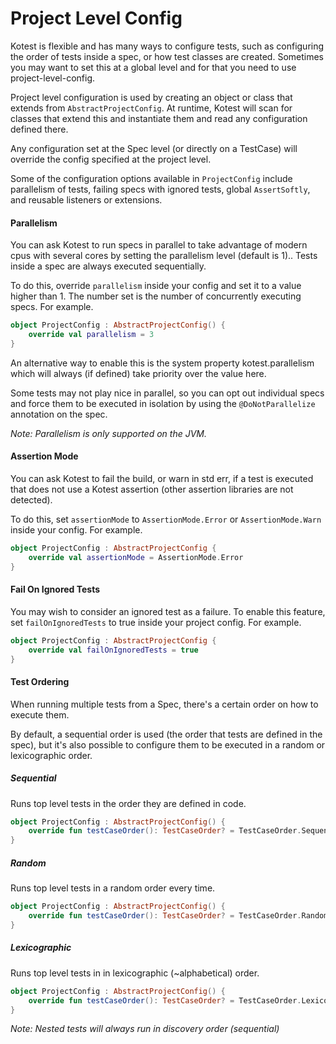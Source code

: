 Project Level Config
=============

Kotest is flexible and has many ways to configure tests, such as configuring the order of tests inside a spec, or how
test classes are created. Sometimes you may want to set this at a global level and for that you need to use project-level-config.

Project level configuration is used by creating an object or class that extends from `AbstractProjectConfig`. At runtime,
Kotest will scan for classes that extend this and instantiate them and read any configuration defined there.

Any configuration set at the Spec level (or directly on a TestCase) will override the config specified at the project level.

Some of the configuration options available in `ProjectConfig` include parallelism of tests, failing specs with ignored tests, global `AssertSoftly`, and reusable listeners or extensions.

#### Parallelism

You can ask Kotest to run specs in parallel to take advantage of modern cpus with several cores by setting the parallelism level (default is 1).. Tests inside a spec are always executed sequentially.

To do this, override `parallelism` inside your config and set it to a value higher than 1.
The number set is the number of concurrently executing specs. For example.


```kotlin
object ProjectConfig : AbstractProjectConfig() {
    override val parallelism = 3
}
```

An alternative way to enable this is the system property kotest.parallelism which will always (if defined) take priority over the value here.

Some tests may not play nice in parallel, so you can opt out individual specs and force them to be executed in isolation by using the `@DoNotParallelize` annotation on the spec.

_Note: Parallelism is only supported on the JVM._

#### Assertion Mode

You can ask Kotest to fail the build, or warn in std err, if a test is executed that does not use a Kotest assertion (other assertion libraries are not detected).

To do this, set `assertionMode` to `AssertionMode.Error` or `AssertionMode.Warn` inside your config. For example.

```kotlin
object ProjectConfig : AbstractProjectConfig {
    override val assertionMode = AssertionMode.Error
}
```

#### Fail On Ignored Tests

You may wish to consider an ignored test as a failure. To enable this feature, set `failOnIgnoredTests` to true inside your project config. For example.

```kotlin
object ProjectConfig : AbstractProjectConfig {
    override val failOnIgnoredTests = true
}
```

#### Test Ordering

When running multiple tests from a Spec, there's a certain order on how to execute them.

By default, a sequential order is used (the order that tests are defined in the spec), but it's also possible to configure them to be executed in a random or lexicographic order.

##### Sequential

Runs top level tests in the order they are defined in code.

```kotlin
object ProjectConfig : AbstractProjectConfig() {
    override fun testCaseOrder(): TestCaseOrder? = TestCaseOrder.Sequential
}
```

##### Random

Runs top level tests in a random order every time.

```kotlin
object ProjectConfig : AbstractProjectConfig() {
    override fun testCaseOrder(): TestCaseOrder? = TestCaseOrder.Random
}
```

##### Lexicographic

Runs top level tests in in lexicographic (~alphabetical) order.

```kotlin
object ProjectConfig : AbstractProjectConfig() {
    override fun testCaseOrder(): TestCaseOrder? = TestCaseOrder.Lexicographic
}
```

_Note: Nested tests will always run in discovery order (sequential)_
